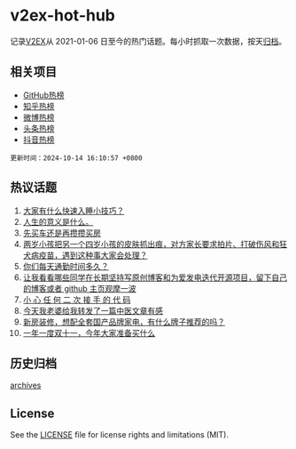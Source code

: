 # v2ex-hot-hub

 记录[V2EX](https://www.v2ex.com/)从 2021-01-06 日至今的热门话题。每小时抓取一次数据，按天[归档](archives)。
 
 ## 相关项目

- [GitHub热榜](https://github.com/it985/github-hot-hub)
- [知乎热榜](https://github.com/it985/zhihu-hot-hub)
- [微博热榜](https://github.com/it985/weibo-hot-hub)
- [头条热榜](https://github.com/it985/toutiao-hot-hub)
- [抖音热榜](https://github.com/it985/douyin-hot-hub)


 `更新时间：2024-10-14 16:10:57 +0800`

## 热议话题

1. [大家有什么快速入睡小技巧？](https://www.v2ex.com/t/1079915)
1. [人生的意义是什么。](https://www.v2ex.com/t/1079880)
1. [先买车还是再攒攒买房](https://www.v2ex.com/t/1079938)
1. [两岁小孩把另一个四岁小孩的皮肤抓出痕，对方家长要求拍片、打破伤风和狂犬病疫苗，遇到这种事大家会处理？](https://www.v2ex.com/t/1079976)
1. [你们每天通勤时间多久？](https://www.v2ex.com/t/1079996)
1. [让我看看哪些同学在长期坚持写原创博客和为爱发电迭代开源项目，留下自己的博客或者 github 主页观摩一波](https://www.v2ex.com/t/1079939)
1. [小 心 任 何 二 次 接 手 的 代 码](https://www.v2ex.com/t/1079893)
1. [今天我老婆给我转发了一篇中医文章有感](https://www.v2ex.com/t/1079998)
1. [新房装修，想配全套国产品牌家电，有什么牌子推荐的吗？](https://www.v2ex.com/t/1079932)
1. [一年一度双十一，今年大家准备买什么](https://www.v2ex.com/t/1079981)

## 历史归档

[archives](archives)

## License

See the [LICENSE](LICENSE) file for license rights and limitations (MIT).
